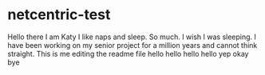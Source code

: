 # netcentric-test

Hello there I am Katy I like naps and sleep. So much. I wish I was sleeping.
I have been working on my senior project for a million years and cannot think straight. 
This is me editing the readme file hello hello hello hello
yep
okay
bye
